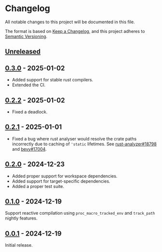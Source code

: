 # Changelog
All notable changes to this project will be documented in this file.

The format is based on [Keep a Changelog](https://keepachangelog.com/en/1.0.0/),
and this project adheres to [Semantic Versioning](https://semver.org/spec/v2.0.0.html).

## [Unreleased]

## [0.3.0] - 2025-01-02

* Added support for stable rust compilers.
* Extended the CI.

## [0.2.2] - 2025-01-02

* Fixed a deadlock.

## [0.2.1] - 2025-01-01

* Fixed a bug where rust analyser would resolve the crate paths incorrectly due to caching of `'static` lifetimes.
  See [rust-analyzer#18798](https://github.com/rust-lang/rust-analyzer/issues/18798) and [bevy#17004](https://github.com/bevyengine/bevy/issues/17004).

## [0.2.0] - 2024-12-23

* Added proper support for workspace dependencies.
* Added support for target-specific dependencies.
* Added a proper test suite.

## [0.1.0] - 2024-12-19

Support reactive compilation using `proc_macro_tracked_env` and `track_path` nightly features.

## [0.0.1] - 2024-12-19

Initial release.

[Unreleased]: https://github.com/ink-feather-org/trait-cast-rs/compare/v0.3.0...HEAD
[0.3.0]: https://github.com/ink-feather-org/trait-cast-rs/releases/tag/v0.2.2...v0.3.0
[0.2.2]: https://github.com/ink-feather-org/trait-cast-rs/releases/tag/v0.2.1...v0.2.2
[0.2.1]: https://github.com/ink-feather-org/trait-cast-rs/releases/tag/v0.2.0...v0.2.1
[0.2.0]: https://github.com/ink-feather-org/trait-cast-rs/releases/tag/v0.1.0...v0.2.0
[0.1.0]: https://github.com/ink-feather-org/trait-cast-rs/releases/tag/v0.0.1...v0.1.0
[0.0.1]: https://github.com/ink-feather-org/trait-cast-rs/releases/tag/v0.0.1
